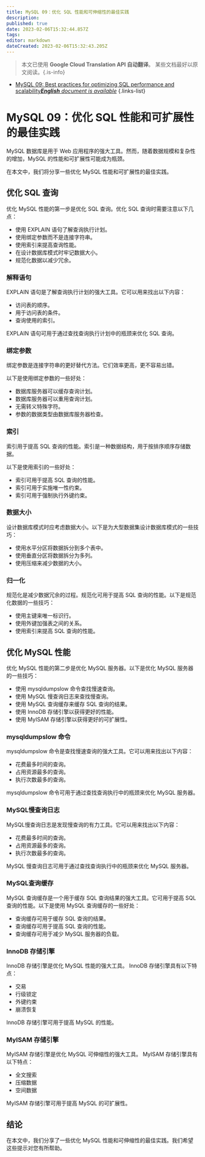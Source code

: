 ```yaml
---
title: MySQL 09：优化 SQL 性能和可伸缩性的最佳实践
description: 
published: true
date: 2023-02-06T15:32:44.857Z
tags: 
editor: markdown
dateCreated: 2023-02-06T15:32:43.205Z
---
```


> 本文已使用 **Google Cloud Translation API 自动翻译**。
某些文档最好以原文阅读。{.is-info}



- [MySQL 09: Best practices for optimizing SQL performance and scalability***English** document is available*](/en/Knowledge-base/mysql-for-planner-marketers/Learning/mysql-09-best-practices-for-optimizing-sql-performance-and-scalability)
{.links-list}


# MySQL 09：优化 SQL 性能和可扩展性的最佳实践

MySQL 数据库是用于 Web 应用程序的强大工具。然而，随着数据规模和复杂性的增加，MySQL 的性能和可扩展性可能成为瓶颈。

在本文中，我们将分享一些优化 MySQL 性能和可扩展性的最佳实践。

## 优化 SQL 查询

优化 MySQL 性能的第一步是优化 SQL 查询。优化 SQL 查询时需要注意以下几点：

- 使用 EXPLAIN 语句了解查询执行计划。
- 使用绑定参数而不是连接字符串。
- 使用索引来提高查询性能。
- 在设计数据库模式时牢记数据大小。
- 规范化数据以减少冗余。

### 解释语句

EXPLAIN 语句是了解查询执行计划的强大工具。它可以用来找出以下内容：

- 访问表的顺序。
- 用于访问表的条件。
- 查询使用的索引。

EXPLAIN 语句可用于通过查找查询执行计划中的瓶颈来优化 SQL 查询。

### 绑定参数

绑定参数是连接字符串的更好替代方法。它们效率更高，更不容易出错。

以下是使用绑定参数的一些好处：

- 数据库服务器可以缓存查询计划。
- 数据库服务器可以重用查询计划。
- 无需转义特殊字符。
- 参数的数据类型由数据库服务器检查。

### 索引

索引用于提高 SQL 查询的性能。索引是一种数据结构，用于按排序顺序存储数据。

以下是使用索引的一些好处：

- 索引可用于提高 SQL 查询的性能。
- 索引可用于实施唯一性约束。
- 索引可用于强制执行外键约束。

### 数据大小

设计数据库模式时应考虑数据大小。以下是为大型数据集设计数据库模式的一些技巧：

- 使用水平分区将数据拆分到多个表中。
- 使用垂直分区将数据拆分为多列。
- 使用压缩来减少数据的大小。

### 归一化

规范化是减少数据冗余的过程。规范化可用于提高 SQL 查询的性能。以下是规范化数据的一些技巧：

- 使用主键来唯一标识行。
- 使用外键加强表之间的关系。
- 使用索引来提高 SQL 查询的性能。

## 优化 MySQL 性能

优化 MySQL 性能的第二步是优化 MySQL 服务器。以下是优化 MySQL 服务器的一些技巧：

- 使用 mysqldumpslow 命令查找慢速查询。
- 使用 MySQL 慢查询日志来查找慢查询。
- 使用 MySQL 查询缓存来缓存 SQL 查询的结果。
- 使用 InnoDB 存储引擎以获得更好的性能。
- 使用 MyISAM 存储引擎以获得更好的可扩展性。

### mysqldumpslow 命令

mysqldumpslow 命令是查找慢速查询的强大工具。它可以用来找出以下内容：

- 花费最多时间的查询。
- 占用资源最多的查询。
- 执行次数最多的查询。

mysqldumpslow 命令可用于通过查找查询执行中的瓶颈来优化 MySQL 服务器。

### MySQL慢查询日志

MySQL慢查询日志是发现慢查询的有力工具。它可以用来找出以下内容：

- 花费最多时间的查询。
- 占用资源最多的查询。
- 执行次数最多的查询。

MySQL 慢查询日志可用于通过查找查询执行中的瓶颈来优化 MySQL 服务器。

### MySQL查询缓存

MySQL 查询缓存是一个用于缓存 SQL 查询结果的强大工具。它可用于提高 SQL 查询的性能。以下是使用 MySQL 查询缓存的一些好处：

- 查询缓存可用于缓存 SQL 查询的结果。
- 查询缓存可用于提高 SQL 查询的性能。
- 查询缓存可用于减少 MySQL 服务器的负载。

### InnoDB 存储引擎

InnoDB 存储引擎是优化 MySQL 性能的强大工具。 InnoDB 存储引擎具有以下特点：

- 交易
- 行级锁定
- 外键约束
- 崩溃恢复

InnoDB 存储引擎可用于提高 MySQL 的性能。

### MyISAM 存储引擎

MyISAM 存储引擎是优化 MySQL 可伸缩性的强大工具。 MyISAM 存储引擎具有以下特点：

- 全文搜索
- 压缩数据
- 空间数据

MyISAM 存储引擎可用于提高 MySQL 的可扩展性。

## 结论

在本文中，我们分享了一些优化 MySQL 性能和可伸缩性的最佳实践。我们希望这些提示对您有所帮助。